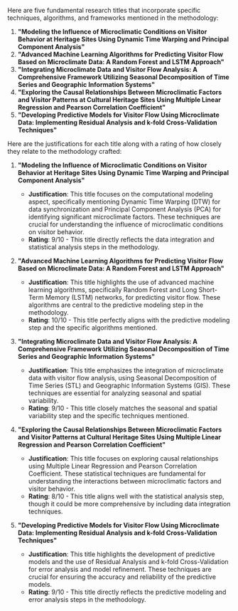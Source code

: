 Here are five fundamental research titles that incorporate specific techniques, algorithms, and frameworks mentioned in the methodology:

1. **"Modeling the Influence of Microclimatic Conditions on Visitor Behavior at Heritage Sites Using Dynamic Time Warping and Principal Component Analysis"**
2. **"Advanced Machine Learning Algorithms for Predicting Visitor Flow Based on Microclimate Data: A Random Forest and LSTM Approach"**
3. **"Integrating Microclimate Data and Visitor Flow Analysis: A Comprehensive Framework Utilizing Seasonal Decomposition of Time Series and Geographic Information Systems"**
4. **"Exploring the Causal Relationships Between Microclimatic Factors and Visitor Patterns at Cultural Heritage Sites Using Multiple Linear Regression and Pearson Correlation Coefficient"**
5. **"Developing Predictive Models for Visitor Flow Using Microclimate Data: Implementing Residual Analysis and k-fold Cross-Validation Techniques"**

Here are the justifications for each title along with a rating of how closely they relate to the methodology crafted:

1. **"Modeling the Influence of Microclimatic Conditions on Visitor Behavior at Heritage Sites Using Dynamic Time Warping and Principal Component Analysis"**
   - **Justification**: This title focuses on the computational modeling aspect, specifically mentioning Dynamic Time Warping (DTW) for data synchronization and Principal Component Analysis (PCA) for identifying significant microclimate factors. These techniques are crucial for understanding the influence of microclimatic conditions on visitor behavior.
   - **Rating**: 9/10 - This title directly reflects the data integration and statistical analysis steps in the methodology.

2. **"Advanced Machine Learning Algorithms for Predicting Visitor Flow Based on Microclimate Data: A Random Forest and LSTM Approach"**
   - **Justification**: This title highlights the use of advanced machine learning algorithms, specifically Random Forest and Long Short-Term Memory (LSTM) networks, for predicting visitor flow. These algorithms are central to the predictive modeling step in the methodology.
   - **Rating**: 10/10 - This title perfectly aligns with the predictive modeling step and the specific algorithms mentioned.

3. **"Integrating Microclimate Data and Visitor Flow Analysis: A Comprehensive Framework Utilizing Seasonal Decomposition of Time Series and Geographic Information Systems"**
   - **Justification**: This title emphasizes the integration of microclimate data with visitor flow analysis, using Seasonal Decomposition of Time Series (STL) and Geographic Information Systems (GIS). These techniques are essential for analyzing seasonal and spatial variability.
   - **Rating**: 9/10 - This title closely matches the seasonal and spatial variability step and the specific techniques mentioned.

4. **"Exploring the Causal Relationships Between Microclimatic Factors and Visitor Patterns at Cultural Heritage Sites Using Multiple Linear Regression and Pearson Correlation Coefficient"**
   - **Justification**: This title focuses on exploring causal relationships using Multiple Linear Regression and Pearson Correlation Coefficient. These statistical techniques are fundamental for understanding the interactions between microclimatic factors and visitor behavior.
   - **Rating**: 8/10 - This title aligns well with the statistical analysis step, though it could be more comprehensive by including data integration techniques.

5. **"Developing Predictive Models for Visitor Flow Using Microclimate Data: Implementing Residual Analysis and k-fold Cross-Validation Techniques"**
   - **Justification**: This title highlights the development of predictive models and the use of Residual Analysis and k-fold Cross-Validation for error analysis and model refinement. These techniques are crucial for ensuring the accuracy and reliability of the predictive models.
   - **Rating**: 9/10 - This title directly reflects the predictive modeling and error analysis steps in the methodology.


